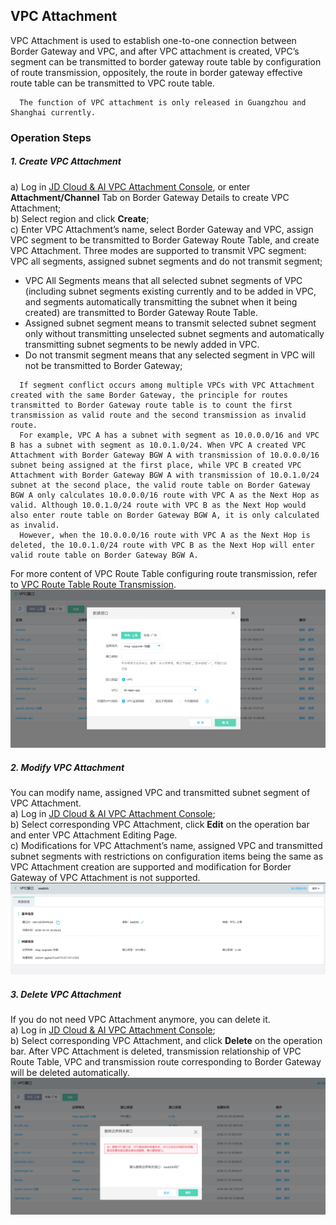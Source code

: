## VPC Attachment
VPC Attachment is used to establish one-to-one connection between Border Gateway and VPC, and after VPC attachment is created, VPC’s segment can be transmitted to border gateway route table by configuration of route transmission, oppositely, the route in border gateway effective route table can be transmitted to VPC route table.

```
  The function of VPC attachment is only released in Guangzhou and Shanghai currently.
```

### Operation Steps
##### 1. Create VPC Attachment
a) Log in [JD Cloud & AI VPC Attachment Console](https://cns-console.jdcloud.com/host/vpcAttachment/list), or enter **Attachment/Channel** Tab on Border Gateway Details to create VPC Attachment;  </br>
b) Select region and click **Create**;</br>
c) Enter VPC Attachment’s name, select Border Gateway and VPC, assign VPC segment to be transmitted to Border Gateway Route Table, and create VPC Attachment. Three modes are supported to transmit VPC segment: VPC all segments, assigned subnet segments and do not transmit segment;</br>
* VPC All Segments means that all selected subnet segments of VPC (including subnet segments existing currently and to be added in VPC, and segments automatically transmitting the subnet when it being created) are transmitted to Border Gateway Route Table.
* Assigned subnet segment means to transmit selected subnet segment only without transmitting unselected subnet segments and automatically transmitting subnet segments to be newly added in VPC.
* Do not transmit segment means that any selected segment in VPC will not be transmitted to Border Gateway;

```
  If segment conflict occurs among multiple VPCs with VPC Attachment created with the same Border Gateway, the principle for routes transmitted to Border Gateway route table is to count the first transmission as valid route and the second transmission as invalid route.
  For example, VPC A has a subnet with segment as 10.0.0.0/16 and VPC B has a subnet with segment as 10.0.1.0/24. When VPC A created VPC Attachment with Border Gateway BGW A with transmission of 10.0.0.0/16 subnet being assigned at the first place, while VPC B created VPC Attachment with Border Gateway BGW A with transmission of 10.0.1.0/24 subnet at the second place, the valid route table on Border Gateway BGW A only calculates 10.0.0.0/16 route with VPC A as the Next Hop as valid. Although 10.0.1.0/24 route with VPC B as the Next Hop would also enter route table on Border Gateway BGW A, it is only calculated as invalid.
  However, when the 10.0.0.0/16 route with VPC A as the Next Hop is deleted, the 10.0.1.0/24 route with VPC B as the Next Hop will enter valid route table on Border Gateway BGW A.
```

For more content of VPC Route Table configuring route transmission, refer to [VPC Route Table Route Transmission](https://docs.jdcloud.com/en/virtual-private-cloud/route-table-configuration).
![](../../../../../image/Networking/VPN/Operation-Guide/create-vpcattachment.png)

##### 2. Modify VPC Attachment
You can modify name, assigned VPC and transmitted subnet segment of VPC Attachment.</br>
a) Log in [JD Cloud & AI VPC Attachment Console](https://cns-console.jdcloud.com/host/vpcAttachment/list);  </br>
b) Select corresponding VPC Attachment, click **Edit** on the operation bar and enter VPC Attachment Editing Page.</br>
c) Modifications for VPC Attachment’s name, assigned VPC and transmitted subnet segments with restrictions on configuration items being the same as VPC Attachment creation are supported and modification for Border Gateway of VPC Attachment is not supported.</br>
![](../../../../../image/Networking/VPN/Operation-Guide/update-vpcattachment.png)

##### 3. Delete VPC Attachment
If you do not need VPC Attachment anymore, you can delete it.</br>
a) Log in [JD Cloud & AI VPC Attachment Console](https://cns-console.jdcloud.com/host/vpcAttachment/list);  </br>
b) Select corresponding VPC Attachment, and click **Delete** on the operation bar. After VPC Attachment is deleted, transmission relationship of VPC Route Table, VPC and transmission route corresponding to Border Gateway will be deleted automatically.</br>
![](../../../../../image/Networking/VPN/Operation-Guide/delete-vpcattachment.png)
